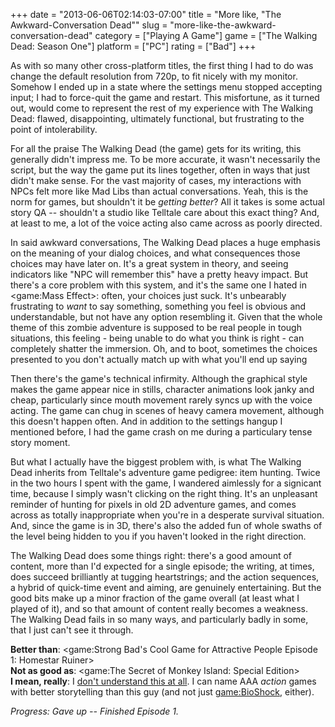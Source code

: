+++
date = "2013-06-06T02:14:03-07:00"
title = "More like, \"The Awkward-Conversation Dead\""
slug = "more-like-the-awkward-conversation-dead"
category = ["Playing A Game"]
game = ["The Walking Dead: Season One"]
platform = ["PC"]
rating = ["Bad"]
+++

As with so many other cross-platform titles, the first thing I had to do was change the default resolution from 720p, to fit nicely with my monitor.  Somehow I ended up in a state where the settings menu stopped accepting input; I had to force-quit the game and restart.  This misfortune, as it turned out, would come to represent the rest of my experience with The Walking Dead: flawed, disappointing, ultimately functional, but frustrating to the point of intolerability.

For all the praise The Walking Dead (the game) gets for its writing, this generally didn't impress me.  To be more accurate, it wasn't necessarily the script, but the way the game put its lines together, often in ways that just didn't make sense.  For the vast majority of cases, my interactions with NPCs felt more like Mad Libs than actual conversations.  Yeah, this is the norm for games, but shouldn't it be <i>getting better</i>?  All it takes is some actual story QA -- shouldn't a studio like Telltale care about this exact thing?  And, at least to me, a lot of the voice acting also came across as poorly directed.

In said awkward conversations, The Walking Dead places a huge emphasis on the meaning of your dialog choices, and what consequences those choices may have later on.  It's a great system in theory, and seeing indicators like "NPC will remember this" have a pretty heavy impact.  But there's a core problem with this system, and it's the same one I hated in <game:Mass Effect>: often, your choices just suck.  It's unbearably frustrating to <i>want</i> to say something, something you feel is obvious and understandable, but not have any option resembling it.  Given that the whole theme of this zombie adventure is supposed to be real people in tough situations, this feeling - being unable to do what you think is right - can completely shatter the immersion.  Oh, and to boot, sometimes the choices presented to you don't actually match up with what you'll end up saying

Then there's the game's technical infirmity.  Although the graphical style makes the game appear nice in stills, character animations look janky and cheap, particularly since mouth movement rarely syncs up with the voice acting.  The game can chug in scenes of heavy camera movement, although this doesn't happen often.  And in addition to the settings hangup I mentioned before, I had the game crash on me during a particulary tense story moment.

But what I actually have the biggest problem with, is what The Walking Dead inherits from Telltale's adventure game pedigree: item hunting.  Twice in the two hours I spent with the game, I wandered aimlessly for a signicant time, because I simply wasn't clicking on the right thing.  It's an unpleasant reminder of hunting for pixels in old 2D adventure games, and comes across as totally inappropriate when you're in a desperate survival situation.  And, since the game is in 3D, there's also the added fun of whole swaths of the level being hidden to you if you haven't looked in the right direction.

The Walking Dead does some things right: there's a good amount of content, more than I'd expected for a single episode; the writing, at times, does succeed brilliantly at tugging heartstrings; and the action sequences, a hybrid of quick-time event and aiming, are genuinely entertaining.  But the good bits make up a minor fraction of the game overall (at least what I played of it), and so that amount of content really becomes a weakness.  The Walking Dead fails in so many ways, and particularly badly in some, that I just can't see it through.

<b>Better than</b>: <game:Strong Bad's Cool Game for Attractive People Episode 1: Homestar Ruiner>  
<b>Not as good as</b>: <game:The Secret of Monkey Island: Special Edition>  
<b>I mean, really</b>: I <a href="http://en.wikipedia.org/wiki/The_Walking_Dead_(video_game)#Accolades">don't understand this at all</a>.  I can name AAA <i>action</i> games with better storytelling than this guy (and not just <game:BioShock>, either).

<i>Progress: Gave up -- Finished Episode 1.</i>
